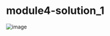 # module4-solution_1
![image](https://user-images.githubusercontent.com/94838218/229355529-be507897-50ea-4f0b-bf0a-952ec5a692b7.png)
